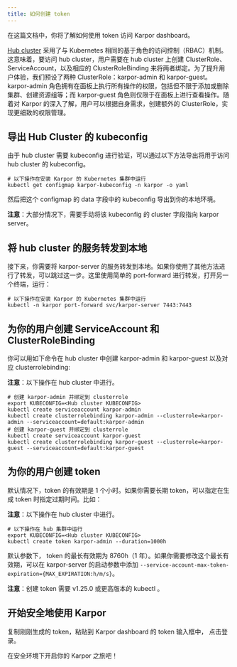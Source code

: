 ```yaml
---
title: 如何创建 token
---
```

在这篇文档中，你将了解如何使用 token 访问 Karpor dashboard。

[Hub cluster](../2-concepts/3-glossary.md#hub-cluster) 采用了与 Kubernetes 相同的基于角色的访问控制（RBAC）机制。这意味着，要访问 hub cluster，用户需要在 hub cluster 上创建 ClusterRole、ServiceAccount，以及相应的 ClusterRoleBinding 来将两者绑定。为了提升用户体验，我们预设了两种 ClusterRole：karpor-admin 和 karpor-guest。karpor-admin 角色拥有在面板上执行所有操作的权限，包括但不限于添加或删除集群、创建资源组等；而 karpor-guest 角色则仅限于在面板上进行查看操作。随着对 Karpor 的深入了解，用户可以根据自身需求，创建额外的 ClusterRole，实现更细致的权限管理。

## 导出 Hub Cluster 的 kubeconfig

由于 hub cluster 需要 kubeconfig 进行验证，可以通过以下方法导出将用于访问 hub cluster 的 kubeconfig。

```shell
# 以下操作在安装 Karpor 的 Kubernetes 集群中运行
kubectl get configmap karpor-kubeconfig -n karpor -o yaml
```

然后把这个 configmap 的 data 字段中的 kubeconfig 导出到你的本地环境。

**注意**：大部分情况下，需要手动将该 kubeconfig 的 cluster 字段指向 karpor server。

## 将 hub cluster 的服务转发到本地

接下来，你需要将 karpor-server 的服务转发到本地。如果你使用了其他方法进行了转发，可以跳过这一步。这里使用简单的 port-forward 进行转发，打开另一个终端，运行：

```shell
# 以下操作在安装 Karpor 的 Kubernetes 集群中运行
kubectl -n karpor port-forward svc/karpor-server 7443:7443
```

## 为你的用户创建 ServiceAccount 和 ClusterRoleBinding

你可以用如下命令在 hub cluster 中创建 karpor-admin 和 karpor-guest 以及对应 clusterrolebinding:

**注意**：以下操作在 hub cluster 中进行。

```shell
# 创建 karpor-admin 并绑定到 clusterrole
export KUBECONFIG=<Hub cluster KUBECONFIG>
kubectl create serviceaccount karpor-admin
kubectl create clusterrolebinding karpor-admin --clusterrole=karpor-admin --serviceaccount=default:karpor-admin
# 创建 karpor-guest 并绑定到 clusterrole
kubectl create serviceaccount karpor-guest
kubectl create clusterrolebinding karpor-guest --clusterrole=karpor-guest --serviceaccount=default:karpor-guest
```

## 为你的用户创建 token

默认情况下，token 的有效期是 1 个小时。如果你需要长期 token，可以指定在生成 token 时指定过期时间。比如：

**注意**：以下操作在 hub cluster 中进行。

```shell
# 以下操作在 hub 集群中运行
export KUBECONFIG=<Hub cluster KUBECONFIG>
kubectl create token karpor-admin --duration=1000h
```

默认参数下， token 的最长有效期为 8760h（1 年）。如果你需要修改这个最长有效期，可以在 karpor-server 的启动参数中添加 `--service-account-max-token-expiration={MAX_EXPIRATION:h/m/s}`。

**注意**：创建 token 需要 v1.25.0 或更高版本的 kubectl 。

## 开始安全地使用 Karpor

复制刚刚生成的 token，粘贴到 Karpor dashboard 的 token 输入框中， 点击登录。

在安全环境下开启你的 Karpor 之旅吧！
